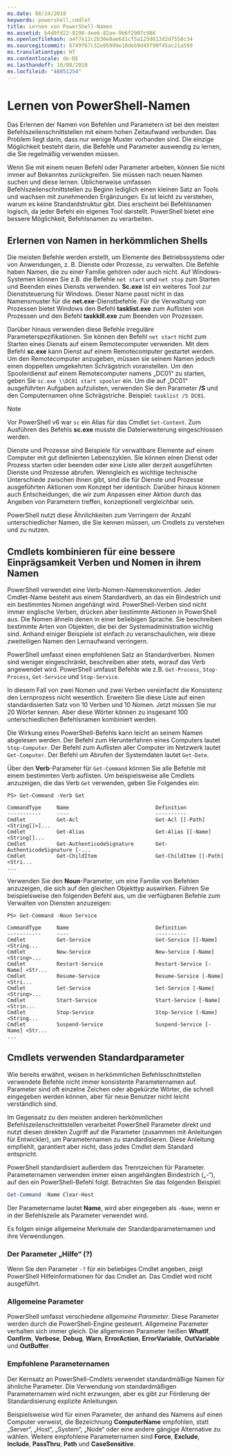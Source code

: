```yaml
---
ms.date: 08/24/2018
keywords: powershell,cmdlet
title: Lernen von PowerShell-Namen
ms.assetid: b4d0fd22-8298-4ee6-82ae-9b6f2907c986
ms.openlocfilehash: a4f7e12c2b30e8ae6d1cf5a125d613d2d7558c34
ms.sourcegitcommit: 6749f67c32e05999e10deb9d45f90f45ac21a599
ms.translationtype: HT
ms.contentlocale: de-DE
ms.lasthandoff: 10/08/2018
ms.locfileid: "48851254"
---
```

# <a name="learning-powershell-names"></a>Lernen von PowerShell-Namen

Das Erlernen der Namen von Befehlen und Parametern ist bei den meisten Befehlszeilenschnittstellen mit einem hohen Zeitaufwand verbunden. Das Problem liegt darin, dass nur wenige Muster vorhanden sind. Die einzige Möglichkeit besteht darin, die Befehle und Parameter auswendig zu lernen, die Sie regelmäßig verwenden müssen.

Wenn Sie mit einem neuen Befehl oder Parameter arbeiten, können Sie nicht immer auf Bekanntes zurückgreifen. Sie müssen nach neuen Namen suchen und diese lernen. Üblicherweise umfassen Befehlszeilenschnittstellen zu Beginn lediglich einen kleinen Satz an Tools und wachsen mit zunehmenden Ergänzungen. Es ist leicht zu verstehen, warum es keine Standardstruktur gibt.
Dies erscheint bei Befehlsnamen logisch, da jeder Befehl ein eigenes Tool darstellt. PowerShell bietet eine bessere Möglichkeit, Befehlsnamen zu verarbeiten.

## <a name="learning-command-names-in-traditional-shells"></a>Erlernen von Namen in herkömmlichen Shells

Die meisten Befehle werden erstellt, um Elemente des Betriebssystems oder von Anwendungen, z. B. Dienste oder Prozesse, zu verwalten. Die Befehle haben Namen, die zu einer Familie gehören oder auch nicht. Auf Windows-Systemen können Sie z.B. die Befehle `net start` und `net stop` zum Starten und Beenden eines Diensts verwenden. **Sc.exe** ist ein weiteres Tool zur Dienststeuerung für Windows. Dieser Name passt nicht in das Namensmuster für die **net.exe**-Dienstbefehle. Für die Verwaltung von Prozessen bietet Windows den Befehl **tasklist.exe** zum Auflisten von Prozessen und den Befehl **taskkill.exe** zum Beenden von Prozessen.

Darüber hinaus verwenden diese Befehle irreguläre Parameterspezifikationen. Sie können den Befehl `net start` nicht zum Starten eines Diensts auf einem Remotecomputer verwenden. Mit dem Befehl **sc.exe** kann Dienst auf einem Remotecomputer gestartet werden. Um den Remotecomputer anzugeben, müssen sie seinem Namen jedoch einen doppelten umgekehrten Schrägstrich voranstellen. Um den Spoolerdienst auf einem Remotecomputer namens „DC01“ zu starten, geben Sie `sc.exe \\DC01 start spooler` ein.
Um die auf „DC01“ ausgeführten Aufgaben aufzulisten, verwenden Sie den Parameter **/S** und den Computernamen ohne Schrägstriche. Beispiel: `tasklist /S DC01`.

> [!NOTE]
> Vor PowerShell v6 war `sc` ein Alias für das Cmdlet `Set-Content`. Zum Ausführen des Befehls **sc.exe** musste die Dateierweiterung eingeschlossen werden.

Dienste und Prozesse sind Beispiele für verwaltbare Elemente auf einem Computer mit gut definierten Lebenszyklen. Sie können einen Dienst oder Prozess starten oder beenden oder eine Liste aller derzeit ausgeführten Dienste und Prozesse abrufen. Wenngleich es wichtige technische Unterschiede zwischen ihnen gibt, sind die für Dienste und Prozesse ausgeführten Aktionen vom Konzept her identisch. Darüber hinaus können auch Entscheidungen, die wir zum Anpassen einer Aktion durch das Angeben von Parametern treffen, konzeptionell vergleichbar sein.

PowerShell nutzt diese Ähnlichkeiten zum Verringern der Anzahl unterschiedlicher Namen, die Sie kennen müssen, um Cmdlets zu verstehen und zu nutzen.

## <a name="cmdlets-use-verb-noun-names-to-reduce-command-memorization"></a>Cmdlets kombinieren für eine bessere Einprägsamkeit Verben und Nomen in ihrem Namen

PowerShell verwendet eine Verb-Nomen-Namenskonvention. Jeder Cmdlet-Name besteht aus einem Standardverb, an das ein Bindestrich und ein bestimmtes Nomen angehängt wird. PowerShell-Verben sind nicht immer englische Verben, drücken aber bestimmte Aktionen in PowerShell aus. Die Nomen ähneln denen in einer beliebigen Sprache. Sie beschreiben bestimmte Arten von Objekten, die bei der Systemadministration wichtig sind. Anhand einiger Beispiele ist einfach zu veranschaulichen, wie diese zweiteiligen Namen den Lernaufwand verringern.

PowerShell umfasst einen empfohlenen Satz an Standardverben. Nomen sind weniger eingeschränkt, beschreiben aber stets, worauf das Verb angewendet wird. PowerShell umfasst Befehle wie z.B. `Get-Process`, `Stop-Process`, `Get-Service` und `Stop-Service`.

In diesem Fall von zwei Nomen und zwei Verben vereinfacht die Konsistenz den Lernprozess nicht wesentlich. Erweitern Sie diese Liste auf einen standardisierten Satz von 10 Verben und 10 Nomen. Jetzt müssen Sie nur 20 Wörter kennen.
Aber diese Wörter können zu insgesamt 100 unterschiedlichen Befehlsnamen kombiniert werden.

Die Wirkung eines PowerShell-Befehls kann leicht an seinem Namen abgelesen werden. Der Befehl zum Herunterfahren eines Computers lautet `Stop-Computer`. Der Befehl zum Auflisten aller Computer im Netzwerk lautet `Get-Computer`. Der Befehl um Abrufen der Systemdaten lautet `Get-Date`.

Über den **Verb**-Parameter für `Get-Command` können Sie alle Befehle mit einem bestimmten Verb auflisten. Um beispielsweise alle Cmdlets anzuzeigen, die das Verb `Get` verwenden, geben Sie Folgendes ein:

```
PS> Get-Command -Verb Get

CommandType     Name                            Definition
-----------     ----                            ----------
Cmdlet          Get-Acl                         Get-Acl [[-Path] <String[]>]...
Cmdlet          Get-Alias                       Get-Alias [[-Name] <String[]...
Cmdlet          Get-AuthenticodeSignature       Get-AuthenticodeSignature [-...
Cmdlet          Get-ChildItem                   Get-ChildItem [[-Path] <Stri...
...
```

Verwenden Sie den **Noun**-Parameter, um eine Familie von Befehlen anzuzeigen, die sich auf den gleichen Objekttyp auswirken. Führen Sie beispielsweise den folgenden Befehl aus, um die verfügbaren Befehle zum Verwalten von Diensten anzuzeigen:

```
PS> Get-Command -Noun Service

CommandType     Name                            Definition
-----------     ----                            ----------
Cmdlet          Get-Service                     Get-Service [[-Name] <String...
Cmdlet          New-Service                     New-Service [-Name] <String>...
Cmdlet          Restart-Service                 Restart-Service [-Name] <Str...
Cmdlet          Resume-Service                  Resume-Service [-Name] <Stri...
Cmdlet          Set-Service                     Set-Service [-Name] <String>...
Cmdlet          Start-Service                   Start-Service [-Name] <Strin...
Cmdlet          Stop-Service                    Stop-Service [-Name] <String...
Cmdlet          Suspend-Service                 Suspend-Service [-Name] <Str...
...
```

## <a name="cmdlets-use-standard-parameters"></a>Cmdlets verwenden Standardparameter

Wie bereits erwähnt, weisen in herkömmlichen Befehlsschnittstellen verwendete Befehle nicht immer konsistente Parameternamen auf. Parameter sind oft einzelne Zeichen oder abgekürzte Wörter, die schnell eingegeben werden können, aber für neue Benutzer nicht leicht verständlich sind.

Im Gegensatz zu den meisten anderen herkömmlichen Befehlszeilenschnittstellen verarbeitet PowerShell Parameter direkt und nutzt diesen direkten Zugriff auf die Parameter (zusammen mit Anleitungen für Entwickler), um Parameternamen zu standardisieren. Diese Anleitung empfiehlt, garantiert aber nicht, dass jedes Cmdlet dem Standard entspricht.

PowerShell standardisiert außerdem das Trennzeichen für Parameter. Parameternamen verwenden immer einen angehängten Bindestrich („-“), auf den ein PowerShell-Befehl folgt. Betrachten Sie das folgenden Beispiel:

```powershell
Get-Command -Name Clear-Host
```

Der Parametername lautet **Name**, wird aber eingegeben als `-Name`, wenn er in der Befehlszeile als Parameter verwendet wird.

Es folgen einige allgemeine Merkmale der Standardparameternamen und ihre Verwendungen.

### <a name="the-help-parameter-"></a>Der Parameter „Hilfe“ (?)

Wenn Sie den Parameter `-?` für ein beliebiges Cmdlet angeben, zeigt PowerShell Hilfeinformationen für das Cmdlet an.
Das Cmdlet wird nicht ausgeführt.

### <a name="common-parameters"></a>Allgemeine Parameter

PowerShell umfasst verschiedene *allgemeine Parameter*. Diese Parameter werden durch die PowerShell-Engine gesteuert. Allgemeine Parameter verhalten sich immer gleich. Die allgemeinen Parameter heißen **WhatIf**, **Confirm**, **Verbose**, **Debug**, **Warn**, **ErrorAction**, **ErrorVariable**, **OutVariable** und **OutBuffer**.

### <a name="recommended-parameter-names"></a>Empfohlene Parameternamen

Der Kernsatz an PowerShell-Cmdlets verwendet standardmäßige Namen für ähnliche Parameter. Die Verwendung von standardmäßigen Parameternamen wird nicht erzwungen, aber es gibt zur Förderung der Standardisierung explizite Anleitungen.

Beispielsweise wird für einen Parameter, der anhand des Namens auf einen Computer verweist, die Bezeichnung **ComputerName** empfohlen, statt „Server“, „Host“, „System“, „Node“ oder eine andere gängige Alternative zu wählen. Weitere empfohlene Parameternamen sind **Force**, **Exclude**, **Include**, **PassThru**, **Path** und **CaseSensitive**.